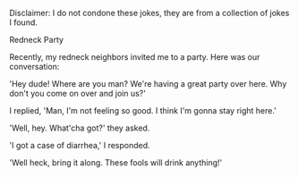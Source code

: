 Disclaimer: I do not condone these jokes, they are from a collection of jokes I found.

Redneck Party

Recently, my redneck neighbors invited me to a party. Here was our conversation:

'Hey dude! Where are you man? We're having a great party over here. Why don't you come on over and join us?'

I replied, 'Man, I'm not feeling so good. I think I'm gonna stay right here.'

'Well, hey. What'cha got?' they asked.

'I got a case of diarrhea,' I responded.

'Well heck, bring it along. These fools will drink anything!'

